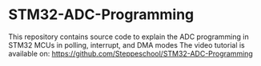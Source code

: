 # STM32-ADC-Programming
This repository contains source code to explain the ADC programming in STM32 MCUs in polling, interrupt, and DMA modes
The video tutorial is available on:
https://github.com/Steppeschool/STM32-ADC-Programming
